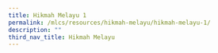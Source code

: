 ```yaml
---
title: Hikmah Melayu 1
permalink: /mlcs/resources/hikmah-melayu/hikmah-melayu-1/
description: ""
third_nav_title: Hikmah Melayu
---
```

